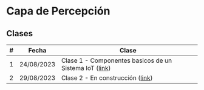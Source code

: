 # Capa de Percepción

## Clases 

|#|Fecha|Clase|
|---|---|---|
|1|24/08/2023|Clase 1 - Componentes basicos de un Sistema IoT ([link](dia1/README.md))|
|2|29/08/2023|Clase 2 - En construcción ([link](dia2/README.md))|
